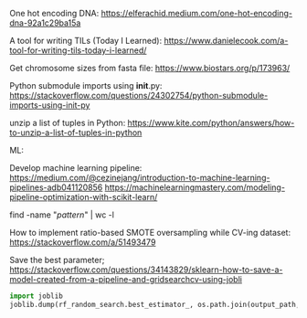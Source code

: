 One hot encoding DNA: https://elferachid.medium.com/one-hot-encoding-dna-92a1c29ba15a

A tool for writing TILs (Today I Learned): https://www.danielecook.com/a-tool-for-writing-tils-today-i-learned/

Get chromosome sizes from fasta file: https://www.biostars.org/p/173963/

Python submodule imports using __init__.py: https://stackoverflow.com/questions/24302754/python-submodule-imports-using-init-py

unzip a list of tuples in Python: https://www.kite.com/python/answers/how-to-unzip-a-list-of-tuples-in-python



ML:

Develop machine learning pipeline:  https://medium.com/@cezinejang/introduction-to-machine-learning-pipelines-adb041120856
https://machinelearningmastery.com/modeling-pipeline-optimization-with-scikit-learn/

find -name "*pattern*" | wc -l

How to implement ratio-based SMOTE oversampling while CV-ing dataset: https://stackoverflow.com/a/51493479

Save the best parameter; https://stackoverflow.com/questions/34143829/sklearn-how-to-save-a-model-created-from-a-pipeline-and-gridsearchcv-using-jobli
```python
import joblib
joblib.dump(rf_random_search.best_estimator_, os.path.join(output_path,pkl_model))
```